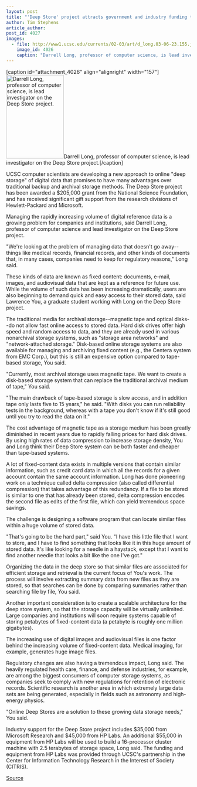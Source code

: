 ```yaml
---
layout: post
title: "'Deep Store' project attracts government and industry funding to address data storage problems"
author: Tim Stephens
article_author: 
post_id: 4027
images:
  - file: http://www1.ucsc.edu/currents/02-03/art/d_long.03-06-23.155.jpg
    image_id: 4026
    caption: "Darrell Long, professor of computer science, is lead investigator on the Deep Store project."
---
```


[caption id="attachment_4026" align="alignright" width="157"]<a href="http://dev-ucsc-news.pantheonsite.io/wp-content/uploads/2003/06/d_long.03-06-23.155.jpg"><img class="size-full wp-image-4026" src="http://dev-ucsc-news.pantheonsite.io/wp-content/uploads/2003/06/d_long.03-06-23.155.jpg" alt="Darrell Long, professor of computer science, is lead investigator on the Deep Store project." width="157" height="228" /></a>Darrell Long, professor of computer science, is lead investigator on the Deep Store project.[/caption]
<p>
  UCSC computer scientists are developing a new approach to online "deep storage" of digital data that promises to have many advantages over traditional backup and archival storage methods. The Deep Store project has been awarded a $205,000 grant from the National Science Foundation, and has received significant gift support from the research divisions of Hewlett-Packard and Microsoft.
</p>
<p>
  Managing the rapidly increasing volume of digital reference data is a growing problem for companies and institutions, said Darrell Long, professor of computer science and lead investigator on the Deep Store project.<br>
</p>
<p>
  "We're looking at the problem of managing data that doesn't go away--things like medical records, financial records, and other kinds of documents that, in many cases, companies need to keep for regulatory reasons," Long said.<br>
</p>
<p>
  These kinds of data are known as fixed content: documents, e-mail, images, and audiovisual data that are kept as a reference for future use. While the volume of such data has been increasing dramatically, users are also beginning to demand quick and easy access to their stored data, said Lawrence You, a graduate student working with Long on the Deep Store project.<br>
</p>
<p>
  The traditional media for archival storage--magnetic tape and optical disks--do not allow fast online access to stored data. Hard disk drives offer high speed and random access to data, and they are already used in various nonarchival storage systems, such as "storage area networks" and "network-attached storage." Disk-based online storage systems are also available for managing and archiving fixed content (e.g., the Centera system from EMC Corp.), but this is still an expensive option compared to tape-based storage, You said.<br>
</p>
<p>
  "Currently, most archival storage uses magnetic tape. We want to create a disk-based storage system that can replace the traditional archival medium of tape," You said.<br>
</p>
<p>
  "The main drawback of tape-based storage is slow access, and in addition tape only lasts five to 15 years," he said. "With disks you can run reliability tests in the background, whereas with a tape you don't know if it's still good until you try to read the data on it."<br>
</p>
<p>
  The cost advantage of magnetic tape as a storage medium has been greatly diminished in recent years due to rapidly falling prices for hard disk drives. By using high rates of data compression to increase storage density, You and Long think their Deep Store system can be both faster and cheaper than tape-based systems.<br>
</p>
<p>
  A lot of fixed-content data exists in multiple versions that contain similar information, such as credit card data in which all the records for a given account contain the same account information. Long has done pioneering work on a technique called delta compression (also called differential compression) that takes advantage of this redundancy. If a file to be stored is similar to one that has already been stored, delta compression encodes the second file as edits of the first file, which can yield tremendous space savings.<br>
</p>
<p>
  The challenge is designing a software program that can locate similar files within a huge volume of stored data.<br>
</p>
<p>
  "That's going to be the hard part," said You. "I have this little file that I want to store, and I have to find something that looks like it in this huge amount of stored data. It's like looking for a needle in a haystack, except that I want to find another needle that looks a bit like the one I've got."<br>
</p>
<p>
  Organizing the data in the deep store so that similar files are associated for efficient storage and retrieval is the current focus of You's work. The process will involve extracting summary data from new files as they are stored, so that searches can be done by comparing summaries rather than searching file by file, You said.<br>
</p>
<p>
  Another important consideration is to create a scalable architecture for the deep store system, so that the storage capacity will be virtually unlimited. Large companies and institutions will soon require systems capable of storing petabytes of fixed-content data (a petabyte is roughly one million gigabytes).<br>
</p>
<p>
  The increasing use of digital images and audiovisual files is one factor behind the increasing volume of fixed-content data. Medical imaging, for example, generates huge image files.<br>
</p>
<p>
  Regulatory changes are also having a tremendous impact, Long said. The heavily regulated health care, finance, and defense industries, for example, are among the biggest consumers of computer storage systems, as companies seek to comply with new regulations for retention of electronic records. Scientific research is another area in which extremely large data sets are being generated, especially in fields such as astronomy and high-energy physics.<br>
</p>
<p>
  "Online Deep Stores are a solution to these growing data storage needs," You said.<br>
</p>
<p>
  Industry support for the Deep Store project includes $35,000 from Microsoft Research and $45,000 from HP Labs. An additional $55,000 in equipment from HP Labs will be used to build a 16-processor cluster machine with 2.5 terabytes of storage space, Long said. The funding and equipment from HP Labs was provided through UCSC's partnership in the Center for Information Technology Research in the Interest of Society (CITRIS).<br>
</p>
<p><a href="http://www1.ucsc.edu/currents/02-03/06-23/deep_store.html" title="Permalink to deep_store">Source</a></p>
